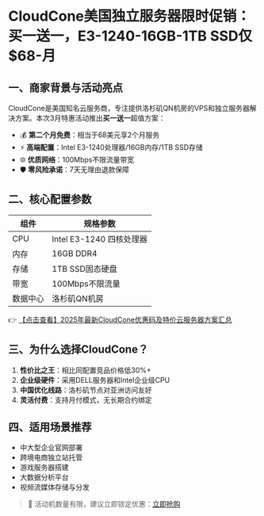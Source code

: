 # CloudCone美国独立服务器限时促销：买一送一，E3-1240-16GB-1TB SSD仅$68-月

## 一、商家背景与活动亮点

CloudCone是美国知名云服务商，专注提供洛杉矶QN机房的VPS和独立服务器解决方案。本次3月特惠活动推出**买一送一**超值方案：

- 💰 **第二个月免费**：相当于68美元享2个月服务
- ⚡ **高端配置**：Intel E3-1240处理器/16GB内存/1TB SSD存储
- 🌐 **优质网络**：100Mbps不限流量带宽
- 🛡️ **零风险承诺**：7天无理由退款保障

## 二、核心配置参数

| 组件        | 规格参数               |
|-------------|-----------------------|
| CPU         | Intel E3-1240 四核处理器 |
| 内存        | 16GB DDR4             |
| 存储        | 1TB SSD固态硬盘        |
| 带宽        | 100Mbps不限流量        |
| 数据中心    | 洛杉矶QN机房          |

👉 [【点击查看】2025年最新CloudCone优惠码及特价云服务器方案汇总](https://bit.ly/Cloudcone)

## 三、为什么选择CloudCone？

1. **性价比之王**：相比同配置竞品价格低30%+
2. **企业级硬件**：采用DELL服务器和Intel企业级CPU
3. **中国优化线路**：洛杉矶节点对亚洲访问友好
4. **灵活付费**：支持月付模式，无长期合约绑定

## 四、适用场景推荐

- 中大型企业官网部署
- 跨境电商独立站托管
- 游戏服务器搭建
- 大数据分析平台
- 视频流媒体存储与分发

> 📢 活动机数量有限，建议立即锁定优惠：[立即抢购](https://bit.ly/Cloudcone)